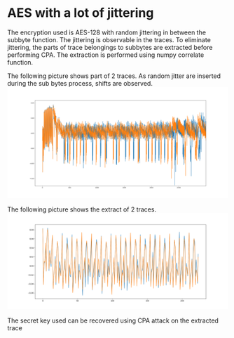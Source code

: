 # AES with a lot of jittering

The encryption used is AES-128 with random jittering in between the subbyte function. The jittering is observable in the traces. 
To eliminate jittering, the parts of trace belongings to subbytes are extracted before performing CPA. The extraction is performed using numpy
correlate function. 

The following picture shows part of 2 traces. As random jitter are inserted during the sub bytes process, shifts are observed.
![img1](lotjitter_trace.png)

The following picture shows the extract of 2 traces.
![img2](lotjitter_extract.png)

The secret key used can be recovered using CPA attack on the extracted trace
